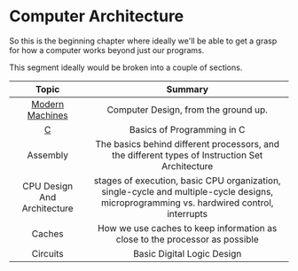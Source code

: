 # Computer Architecture

So this is the beginning chapter where ideally we'll be able to get a grasp for how a computer works beyond just our programs. 


This segment ideally would be broken into a couple of sections. 

| Topic | Summary |  
|:-------------: | :-----:|
| [Modern Machines](https://github.com/DavidAwad/Computer-Architecture-for-People-with-Lives/blob/master/Computer-Architecture/Machines.md)  | Computer Design, from the ground up. |
| [C](https://github.com/DavidAwad/Computer-Architecture-for-People-with-Lives/blob/master/Computer-Architecture/C.md)  | Basics of Programming in C |
| Assembly | The basics behind different processors, and the different types of Instruction Set Architecture |
| CPU Design And Architecture  | stages of execution, basic CPU organization, single-cycle and multiple-cycle designs, microprogramming vs. hardwired control, interrupts	|
| Caches | How we use caches to keep information as close to the processor as possible |
| Circuits |  Basic Digital Logic Design  |

